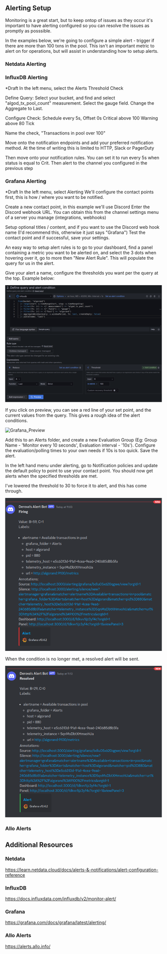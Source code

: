 ## Alerting Setup

Monitoring is a great start, but to keep ontop of issues as they occur it's important to have alerting configured so you can resolve the issues as promptly as posssible.

In the examples below, we're going to configure a simple alert - trigger if there are more than 100 txns in the pool.
This isn't an important metric to alert on for operations, but will assist in understanding how to setup alerts.

### Netdata Alerting

<Guide Here>

### InfluxDB Alerting

*Draft
In the left menu, select the Alerts
Threshold Check

Define Query:
Select your bucket, and find and select "algod_tx_pool_count" measurement. Select the gauge field. Change the Aggregate to Last.

Configure Check:
Schedule every 5s, Offset 0s
Critical above 100
Warning above 80
Tick

Name the check, "Transactions in pool over 100"


Move onto the notification endpoints and add your preferred notification method.
At the time of writing this is limited to HTTP, Slack or PagerDuty


Then move onto your notification rules.
You can set it to run every 5s when status is equal to Crit. Then alert to the channel you configured in the previous step


### Grafana Alerting

*Draft
In the left menu, select Alerting
We'll configure the contact points first, this is how / where you want to be notified.

Create a new contact point, in this example we'll use Discord
Enter the Discord webhook URL. You can obtain this from the channel settings menu of a server you manage (integrations, webhooks)

Setup optional titles / content, and if you want to use the Discord web hook name (I'd recommend this, otherwise it just says "Grafana")
Test the contact point and if successful, save your settings.

An easy way to setup alert rules is to go to your dashboard, find a panel containing a metric you want to be alerted on, and select the 3 dots when hovering over it, go to more then "New Alert Rule".
This will populate the query for us in the alert.

Give your alert a name, configure the thresholds you want per the query at the top. Example below:

![Grafana_Example](images/grafana_alert_1.png)

If you click on preview, you can see a red line of your set point, and the current values from the query. This gives a rough idea of the alert conditions.

![Grafana_Preview](images/grafana_preview.png)

Add this to an Alerts folder, and create a new Evaluation Group (Eg: Group Name - 'Monitor every 10 seconds', Evaluation interval - '10s').
Configure the evaluation/polling times to your own needs if 10s is too quick.
Save the alert.

In the left hand menu under alerting, go to Notification policies and update the default policy to point to use your contact point.
You should now get alerts when the specified thresholds are met.

I've lowered the threshold to 30 to force it to alert, and this has come through.

![Grafana_Alert](images/grafana_discord_alert.png)

When the condition is no longer met, a resolved alert will be sent.

![Grafana_Resolved](images/grafana_discord_resolved.png)

### Allo Alerts

<Guide Here>





## Additional Resources

### Netdata
https://learn.netdata.cloud/docs/alerts-&-notifications/alert-configuration-reference

### InfluxDB
https://docs.influxdata.com/influxdb/v2/monitor-alert/

### Grafana
https://grafana.com/docs/grafana/latest/alerting/

### Allo Alerts
https://alerts.allo.info/
